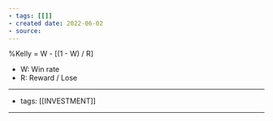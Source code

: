 ```yaml
---
- tags: [[]]
- created date: 2022-06-02
- source: 
---
```


%Kelly = W - [(1 - W) / R]

-   W: Win rate
-   R: Reward / Lose

---
- tags: [[INVESTMENT]]
---